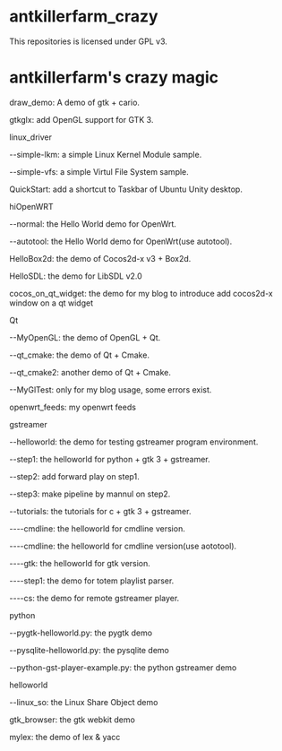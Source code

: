 antkillerfarm_crazy
===================

This repositories is licensed under GPL v3.

# antkillerfarm's crazy magic

draw_demo: A demo of gtk + cario.

gtkglx: add OpenGL support for GTK 3.

linux_driver

\-\-simple-lkm: a simple Linux Kernel Module sample.

\-\-simple-vfs: a simple Virtul File System sample.

QuickStart: add a shortcut to Taskbar of Ubuntu Unity desktop.

hiOpenWRT

\-\-normal: the Hello World demo for OpenWrt.

\-\-autotool: the Hello World demo for OpenWrt(use autotool).

HelloBox2d: the demo of Cocos2d-x v3 + Box2d.

HelloSDL: the demo for LibSDL v2.0

cocos_on_qt_widget: the demo for my blog to introduce add cocos2d-x window on a qt widget

Qt

\-\-MyOpenGL: the demo of OpenGL + Qt.

\-\-qt_cmake: the demo of Qt + Cmake.

\-\-qt_cmake2: another demo of Qt + Cmake.

\-\-MyGlTest: only for my blog usage, some errors exist.

openwrt_feeds: my openwrt feeds

gstreamer

\-\-helloworld: the demo for testing gstreamer program environment.

\-\-step1: the helloworld for python + gtk 3 + gstreamer.

\-\-step2: add forward play on step1.

\-\-step3: make pipeline by mannul on step2.

\-\-tutorials: the tutorials for c + gtk 3 + gstreamer.

\-\-\-\-cmdline: the helloworld for cmdline version.

\-\-\-\-cmdline: the helloworld for cmdline version(use aototool).

\-\-\-\-gtk: the helloworld for gtk version.

\-\-\-\-step1: the demo for totem playlist parser.

\-\-\-\-cs: the demo for remote gstreamer player.

python

\-\-pygtk-helloworld.py: the pygtk demo

\-\-pysqlite-helloworld.py: the pysqlite demo

\-\-python-gst-player-example.py: the python gstreamer demo

helloworld

\-\-linux_so: the Linux Share Object demo

gtk_browser: the gtk webkit demo

mylex: the demo of lex & yacc
